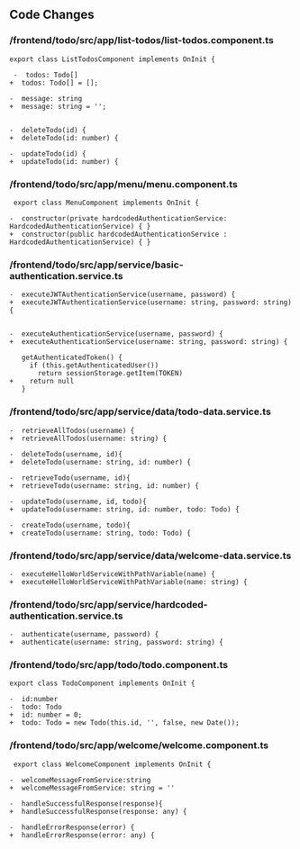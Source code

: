 ## Code Changes

### /frontend/todo/src/app/list-todos/list-todos.component.ts

```
export class ListTodosComponent implements OnInit {
 
 -  todos: Todo[]
+  todos: Todo[] = [];
 
-  message: string
+  message: string = '';
 
 
-  deleteTodo(id) {
+  deleteTodo(id: number) {
 
-  updateTodo(id) {
+  updateTodo(id: number) {
```

### /frontend/todo/src/app/menu/menu.component.ts

```
 export class MenuComponent implements OnInit {
 
-  constructor(private hardcodedAuthenticationService: HardcodedAuthenticationService) { } 
+  constructor(public hardcodedAuthenticationService : HardcodedAuthenticationService) { }

``` 

### /frontend/todo/src/app/service/basic-authentication.service.ts

```
-  executeJWTAuthenticationService(username, password) {
+  executeJWTAuthenticationService(username: string, password: string) {
 
 
-  executeAuthenticationService(username, password) {
+  executeAuthenticationService(username: string, password: string) {
 
   getAuthenticatedToken() {
     if (this.getAuthenticatedUser())
       return sessionStorage.getItem(TOKEN)
+    return null
   }
```
 
### /frontend/todo/src/app/service/data/todo-data.service.ts

```
-  retrieveAllTodos(username) {
+  retrieveAllTodos(username: string) {

-  deleteTodo(username, id){
+  deleteTodo(username: string, id: number) {

-  retrieveTodo(username, id){
+  retrieveTodo(username: string, id: number) {

-  updateTodo(username, id, todo){
+  updateTodo(username: string, id: number, todo: Todo) {

-  createTodo(username, todo){
+  createTodo(username: string, todo: Todo) {
```

### /frontend/todo/src/app/service/data/welcome-data.service.ts

```
-  executeHelloWorldServiceWithPathVariable(name) {
+  executeHelloWorldServiceWithPathVariable(name: string) {
```

### /frontend/todo/src/app/service/hardcoded-authentication.service.ts

```
-  authenticate(username, password) {
+  authenticate(username: string, password: string) {
```

### /frontend/todo/src/app/todo/todo.component.ts

```
export class TodoComponent implements OnInit {
 
-  id:number
-  todo: Todo
+  id: number = 0;
+  todo: Todo = new Todo(this.id, '', false, new Date());
```

### /frontend/todo/src/app/welcome/welcome.component.ts

```
 export class WelcomeComponent implements OnInit {
 
-  welcomeMessageFromService:string
+  welcomeMessageFromService: string = ''
 
-  handleSuccessfulResponse(response){
+  handleSuccessfulResponse(response: any) {
 
-  handleErrorResponse(error) {
+  handleErrorResponse(error: any) {
```


